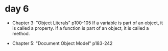 # day 6
- Chapter 3: "Object Literals" p100-105
    If a variable is part of an object, it is called a <bold>property. 
    If a function is part of an object, it is called a <bold>method.
    
- Chapter 5: "Document Object Model" p183-242